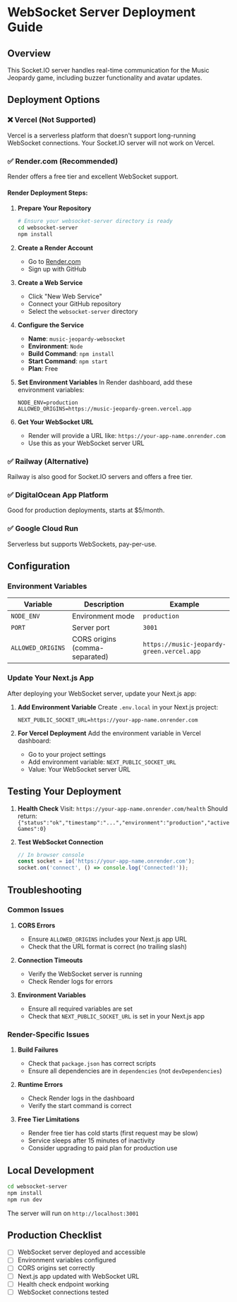 # WebSocket Server Deployment Guide

## Overview
This Socket.IO server handles real-time communication for the Music Jeopardy game, including buzzer functionality and avatar updates.

## Deployment Options

### ❌ Vercel (Not Supported)
Vercel is a serverless platform that doesn't support long-running WebSocket connections. Your Socket.IO server will not work on Vercel.

### ✅ Render.com (Recommended)
Render offers a free tier and excellent WebSocket support.

#### Render Deployment Steps:

1. **Prepare Your Repository**
   ```bash
   # Ensure your websocket-server directory is ready
   cd websocket-server
   npm install
   ```

2. **Create a Render Account**
   - Go to [Render.com](https://render.com)
   - Sign up with GitHub

3. **Create a Web Service**
   - Click "New Web Service"
   - Connect your GitHub repository
   - Select the `websocket-server` directory

4. **Configure the Service**
   - **Name**: `music-jeopardy-websocket`
   - **Environment**: `Node`
   - **Build Command**: `npm install`
   - **Start Command**: `npm start`
   - **Plan**: Free

5. **Set Environment Variables**
   In Render dashboard, add these environment variables:
   ```
   NODE_ENV=production
   ALLOWED_ORIGINS=https://music-jeopardy-green.vercel.app
   ```

6. **Get Your WebSocket URL**
   - Render will provide a URL like: `https://your-app-name.onrender.com`
   - Use this as your WebSocket server URL

### ✅ Railway (Alternative)
Railway is also good for Socket.IO servers and offers a free tier.

### ✅ DigitalOcean App Platform
Good for production deployments, starts at $5/month.

### ✅ Google Cloud Run
Serverless but supports WebSockets, pay-per-use.

## Configuration

### Environment Variables

| Variable | Description | Example |
|----------|-------------|---------|
| `NODE_ENV` | Environment mode | `production` |
| `PORT` | Server port | `3001` |
| `ALLOWED_ORIGINS` | CORS origins (comma-separated) | `https://music-jeopardy-green.vercel.app` |

### Update Your Next.js App

After deploying your WebSocket server, update your Next.js app:

1. **Add Environment Variable**
   Create `.env.local` in your Next.js project:
   ```
   NEXT_PUBLIC_SOCKET_URL=https://your-app-name.onrender.com
   ```

2. **For Vercel Deployment**
   Add the environment variable in Vercel dashboard:
   - Go to your project settings
   - Add environment variable: `NEXT_PUBLIC_SOCKET_URL`
   - Value: Your WebSocket server URL

## Testing Your Deployment

1. **Health Check**
   Visit: `https://your-app-name.onrender.com/health`
   Should return: `{"status":"ok","timestamp":"...","environment":"production","activeGames":0}`

2. **Test WebSocket Connection**
   ```javascript
   // In browser console
   const socket = io('https://your-app-name.onrender.com');
   socket.on('connect', () => console.log('Connected!'));
   ```

## Troubleshooting

### Common Issues

1. **CORS Errors**
   - Ensure `ALLOWED_ORIGINS` includes your Next.js app URL
   - Check that the URL format is correct (no trailing slash)

2. **Connection Timeouts**
   - Verify the WebSocket server is running
   - Check Render logs for errors

3. **Environment Variables**
   - Ensure all required variables are set
   - Check that `NEXT_PUBLIC_SOCKET_URL` is set in your Next.js app

### Render-Specific Issues

1. **Build Failures**
   - Check that `package.json` has correct scripts
   - Ensure all dependencies are in `dependencies` (not `devDependencies`)

2. **Runtime Errors**
   - Check Render logs in the dashboard
   - Verify the start command is correct

3. **Free Tier Limitations**
   - Render free tier has cold starts (first request may be slow)
   - Service sleeps after 15 minutes of inactivity
   - Consider upgrading to paid plan for production use

## Local Development

```bash
cd websocket-server
npm install
npm run dev
```

The server will run on `http://localhost:3001`

## Production Checklist

- [ ] WebSocket server deployed and accessible
- [ ] Environment variables configured
- [ ] CORS origins set correctly
- [ ] Next.js app updated with WebSocket URL
- [ ] Health check endpoint working
- [ ] WebSocket connections tested 